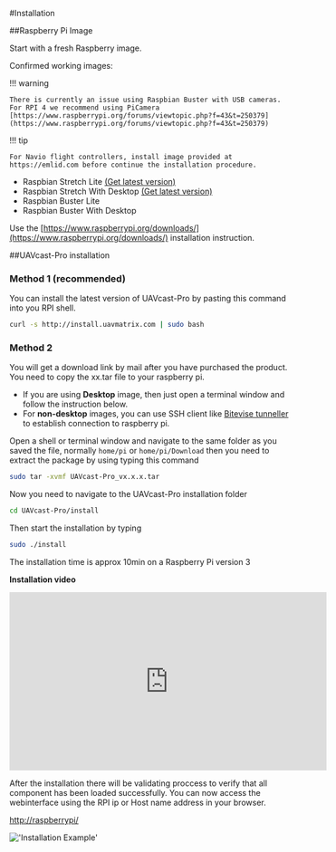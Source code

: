 #Installation

##Raspberry Pi Image

Start with a fresh Raspberry image.

Confirmed working images:

!!! warning

    There is currently an issue using Raspbian Buster with USB cameras. For RPI 4 we recommend using PiCamera
    [https://www.raspberrypi.org/forums/viewtopic.php?f=43&t=250379](https://www.raspberrypi.org/forums/viewtopic.php?f=43&t=250379)

!!! tip

    For Navio flight controllers, install image provided at https://emlid.com before continue the installation procedure.

- Raspbian Stretch Lite [(Get latest version)](https://downloads.raspberrypi.org/raspbian_lite/images/raspbian_lite-2019-04-09/2019-04-08-raspbian-stretch-lite.zip)
- Raspbian Stretch With Desktop [(Get latest version)](https://downloads.raspberrypi.org/raspbian/images/raspbian-2019-04-09/2019-04-08-raspbian-stretch.zip)
- Raspbian Buster Lite
- Raspbian Buster With Desktop

Use the [https://www.raspberrypi.org/downloads/](https://www.raspberrypi.org/downloads/) installation instruction.

##UAVcast-Pro installation

### Method 1 (recommended)

You can install the latest version of UAVcast-Pro by pasting this command into you RPI shell.

```bash
curl -s http://install.uavmatrix.com | sudo bash
```

### Method 2

You will get a download link by mail after you have purchased the product.
You need to copy the xx.tar file to your raspberry pi.

- If you are using **Desktop** image, then just open a terminal window and follow the instruction below.
- For **non-desktop** images, you can use SSH client like [Bitevise tunneller](https://dl.bitvise.com/BvSshClient-Inst.exe) to establish connection to raspberry pi.

Open a shell or terminal window and navigate to the same folder as you saved the file, normally `home/pi` or `home/pi/Download`
then you need to extract the package by using typing this command

```bash
sudo tar -xvmf UAVcast-Pro_vx.x.x.tar
```

Now you need to navigate to the UAVcast-Pro installation folder

```bash
cd UAVcast-Pro/install
```

Then start the installation by typing

```bash
sudo ./install
```

The installation time is approx 10min on a Raspberry Pi version 3

**Installation video**

<iframe width="560" height="315" src="https://www.youtube.com/embed/Ht7i08WBQBs" frameborder="0" allow="accelerometer; autoplay; encrypted-media; gyroscope; picture-in-picture" allowfullscreen></iframe>

After the installation there will be validating proccess to verify that all component has been loaded successfully.
You can now access the webinterface using the RPI ip or Host name address in your browser.

[http://raspberrypi/](http://raspberrypi/)

!['Installation Example'](images/validation.jpg)
